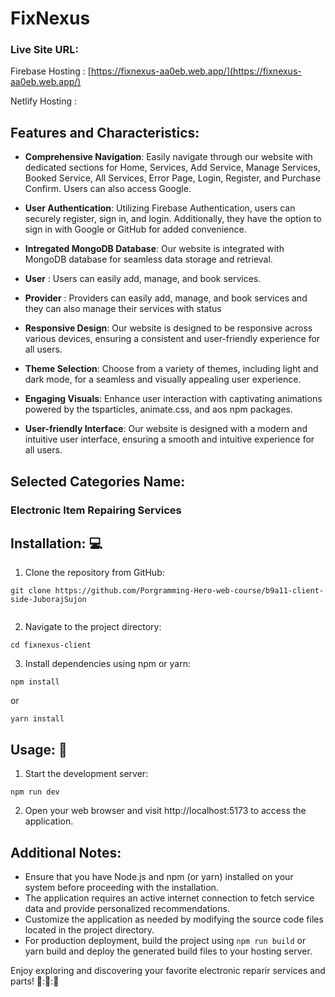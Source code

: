 # FixNexus

### Live Site URL:

Firebase Hosting : [https://fixnexus-aa0eb.web.app/](https://fixnexus-aa0eb.web.app/)

Netlify Hosting : []()

## Features and Characteristics:

- **Comprehensive Navigation**: Easily navigate through our website with dedicated sections for Home, Services, Add Service, Manage Services, Booked Service, All Services, Error Page, Login, Register, and Purchase Confirm. Users can also access Google.

- **User Authentication**: Utilizing Firebase Authentication, users can securely register, sign in, and login. Additionally, they have the option to sign in with Google or GitHub for added convenience.

- **Intregated MongoDB Database**: Our website is integrated with MongoDB database for seamless data storage and retrieval.

- **User** : Users can easily add, manage, and book services.

- **Provider** : Providers can easily add, manage, and book services and they can also manage their services with status

- **Responsive Design**: Our website is designed to be responsive across various devices, ensuring a consistent and user-friendly experience for all users.

- **Theme Selection**: Choose from a variety of themes, including light and dark mode, for a seamless and visually appealing user experience.

- **Engaging Visuals**: Enhance user interaction with captivating animations powered by the tsparticles, animate.css, and aos npm packages.

- **User-friendly Interface**: Our website is designed with a modern and intuitive user interface, ensuring a smooth and intuitive experience for all users.

## Selected Categories Name:

### Electronic Item Repairing Services

## Installation: :computer:

1. Clone the repository from GitHub:

```
git clone https://github.com/Porgramming-Hero-web-course/b9a11-client-side-JuborajSujon


```

2. Navigate to the project directory:

```
cd fixnexus-client
```

3. Install dependencies using npm or yarn:

```
npm install
```

or

```
yarn install
```

## Usage: :book:

1. Start the development server:

```
npm run dev
```

2. Open your web browser and visit http://localhost:5173 to access the application.

## Additional Notes:

- Ensure that you have Node.js and npm (or yarn) installed on your system before proceeding with the installation.
- The application requires an active internet connection to fetch service data and provide personalized recommendations.
- Customize the application as needed by modifying the source code files located in the project directory.
- For production deployment, build the project using `npm run build` or yarn build and deploy the generated build files to your hosting server.

Enjoy exploring and discovering your favorite electronic reparir services and parts! :rocket:::rocket:::rocket:
